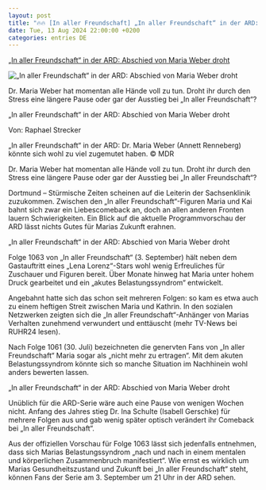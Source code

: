 ```yaml
---
layout: post
title: "🔥🔥 [In aller Freundschaft] „In aller Freundschaft“ in der ARD: Abschied von Maria Weber droht"
date: Tue, 13 Aug 2024 22:00:00 +0200
categories: entries DE
---
```

[„In aller Freundschaft“ in der ARD: Abschied von Maria Weber droht](https://www.ruhr24.de/promi-tv/in-aller-freundschaft-folge-1063-ard-maria-weber-annett-renneberg-kai-belastung-ausstieg-abschied-93227268.html)

![„In aller Freundschaft“ in der ARD: Abschied von Maria Weber droht](https://www.ruhr24.de/assets/images/35/265/35265413-prof-dr-maria-weber-annett-renneberg-2G3RSdOv17fe.jpg)

Dr. Maria Weber hat momentan alle Hände voll zu tun. Droht ihr durch den Stress eine längere Pause oder gar der Ausstieg bei „In aller Freundschaft“?

„In aller Freundschaft“ in der ARD: Abschied von Maria Weber droht

Von: Raphael Strecker

„In aller Freundschaft“ in der ARD: Dr. Maria Weber (Annett Renneberg) könnte sich wohl zu viel zugemutet haben. © MDR

Dr. Maria Weber hat momentan alle Hände voll zu tun. Droht ihr durch den Stress eine längere Pause oder gar der Ausstieg bei „In aller Freundschaft“?

Dortmund – Stürmische Zeiten scheinen auf die Leiterin der Sachsenklinik zuzukommen. Zwischen den „In aller Freundschaft“-Figuren Maria und Kai bahnt sich zwar ein Liebescomeback an, doch an allen anderen Fronten lauern Schwierigkeiten. Ein Blick auf die aktuelle Programmvorschau der ARD lässt nichts Gutes für Marias Zukunft erahnen.

„In aller Freundschaft“ in der ARD: Abschied von Maria Weber droht

Folge 1063 von „In aller Freundschaft“ (3. September) hält neben dem Gastauftritt eines „Lena Lorenz“-Stars wohl wenig Erfreuliches für Zuschauer und Figuren bereit. Über Monate hinweg hat Maria unter hohem Druck gearbeitet und ein „akutes Belastungssyndrom“ entwickelt.

Angebahnt hatte sich das schon seit mehreren Folgen: so kam es etwa auch zu einem heftigen Streit zwischen Maria und Kathrin. In den sozialen Netzwerken zeigten sich die „In aller Freundschaft“-Anhänger von Marias Verhalten zunehmend verwundert und enttäuscht (mehr TV-News bei RUHR24 lesen).

Nach Folge 1061 (30. Juli) bezeichneten die genervten Fans von „In aller Freundschaft“ Maria sogar als „nicht mehr zu ertragen“. Mit dem akuten Belastungssyndrom könnte sich so manche Situation im Nachhinein wohl anders bewerten lassen.

„In aller Freundschaft“ in der ARD: Abschied von Maria Weber droht

Unüblich für die ARD-Serie wäre auch eine Pause von wenigen Wochen nicht. Anfang des Jahres stieg Dr. Ina Schulte (Isabell Gerschke) für mehrere Folgen aus und gab wenig später optisch verändert ihr Comeback bei „In aller Freundschaft“.

Aus der offiziellen Vorschau für Folge 1063 lässt sich jedenfalls entnehmen, dass sich Marias Belastungssyndrom „nach und nach in einem mentalen und körperlichen Zusammenbruch manifestiert“. Wie ernst es wirklich um Marias Gesundheitszustand und Zukunft bei „In aller Freundschaft“ steht, können Fans der Serie am 3. September um 21 Uhr in der ARD sehen.

